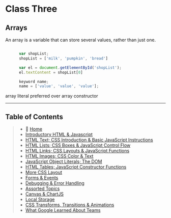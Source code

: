 # Class Three

## Arrays

  An array is a variable that can store several values, rather than just one.

``` javascript

      var shopList;
      shopList = ['milk', 'pumpkin', 'bread']

      var el = document.getElementById('shopList');
      el.textContent = shopList[0]

      keyword name;
      name = ['value', 'value', 'value'];

```

array literal preferred over array constructor

_____

## Table of Contents

> * 🏡 [Home](README.md)
> * [Introductory HTML & Javascript](class-01.md)
> * [HTML Text; CSS Introduction & Basic JavaScript Instructions](class-02.md)
> * [HTML Lists; CSS Boxes & JavaScript Control Flow](class-03.md)
> * [HTML Links; CSS Layouts & JavaScript Functions](class-04.md)
> * [HTML Images; CSS Color & Text](class-05.md)
> * [JavaScript Object Literals; The DOM](class-06.md)
> * [HTML Tables; JavaScript Constructor Functions](class-07.md)
> * [More CSS Layout](class-08.md)
> * [Forms & Events](class-09.md)
> * [Debugging & Error Handling](class-10.md)
> * [Assorted Topics](class-11.md)
> * [Canvas & ChartJS](class-12.md)
> * [Local Storage](class-13.md)
> * [CSS Transforms, Transitions & Animations](class-14a.md)
> * [What Google Learned About Teams](class-14b.md)